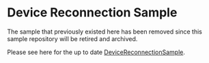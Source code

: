 # Device Reconnection Sample

The sample that previously existed here has been removed since this sample repository will be retired and archived.

Please see here for the up to date [DeviceReconnectionSample](https://github.com/Azure/azure-iot-sdk-csharp/tree/main/iothub/device/samples/how%20to%20guides/DeviceReconnectionSample).
